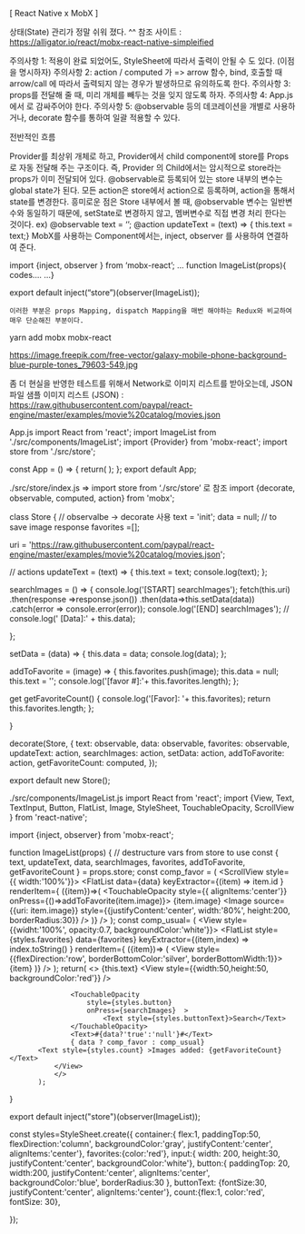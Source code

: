 [ React Native x MobX ]

상태(State) 관리가 정말 쉬워 졌다. ^^
참조 사이트 : https://alligator.io/react/mobx-react-native-simpleified

주의사항 1: 적용이 완료 되었어도, StyleSheet에 따라서 출력이 안될 수 도 있다. (이점을 명시하자)
주의사항 2: action / computed 가 => arrow 함수, bind, 호출할 때 arrow/call 에 따라서 출력되지 않는 경우가 발생하므로 유의하도록 한다. 
주의사항 3: props를 전달해 줄 때, 미리 개체를 빼두는 것을 잊지 않도록 하자.
주의사항 4: App.js에서 <Provider store={store}> <SomeComponent /> </Provider>로 감싸주어야 한다. 
주의사항 5: @observable 등의 데코레이션을 개별로 사용하거나, decorate 함수를 통하여 일괄 적용할 수 있다.

전반적인 흐름

Provider를 최상위 개체로 하고, Provider에서 child component에 store를 Props로 자동 전달해 주는 구조이다. 
즉, Provider 의 Child에서는 암시적으로 store라는 props가 이미 전달되어 있다. 
@observable로 등록되어 있는 store 내부의 변수는 global state가 된다. 
모든 action은 store에서 action으로 등록하며, action을 통해서 state를 변경한다.
흥미로운 점은 Store 내부에서 볼 때, @observable 변수는 일반변수와 동일하기 때문에, setState로 변경하지 않고, 멤버변수로 직접 변경 처리 한다는 것이다. 
ex) 
@observable 
text = ‘’;
@action
updateText = (text) => { 
	this.text = text;}
MobX를 사용하는 Component에서는, inject, observer 를 사용하여 연결하여 준다. 

import {inject, observer } from ‘mobx-react’;
…
function ImageList(props){
codes….
…}

export default inject(“store”)(observer(ImageList));

	이러한 부분은 props Mapping, dispatch Mapping을 매번 해야하는 Redux와 비교하여 
   	매우 단순해진 부분이다. 




yarn add mobx mobx-react



https://image.freepik.com/free-vector/galaxy-mobile-phone-background-blue-purple-tones_79603-549.jpg


좀 더 현실을 반영한 테스트를 위해서 Network로 이미지 리스트를 받아오는데, JSON 파일 샘플
이미지 리스트 (JSON) : https://raw.githubusercontent.com/paypal/react-engine/master/examples/movie%20catalog/movies.json




App.js
import React from 'react';
import ImageList from './src/components/ImageList';
import {Provider} from 'mobx-react';
import store from './src/store';

const App = () => {
 return(
   <Provider store={store}>
     <ImageList />
   </Provider>
 );
};
export default App;



./src/store/index.js 
   ⇒  import store from ‘./src/store’ 로 참조
import {decorate, observable, computed, action} from 'mobx';

class Store {
   // observalbe -> decorate 사용
   text = 'init';
   data = null; // to save image response
   favorites =[];

   uri = 'https://raw.githubusercontent.com/paypal/react-engine/master/examples/movie%20catalog/movies.json';


   // actions
   updateText = (text) => {
       this.text = text;
       console.log(text);
   };

   searchImages = () => {
       console.log('[START] searchImages');
       fetch(this.uri)
       .then(response =>response.json())
       .then(data=>this.setData(data))
       .catch(error => console.error(error));
       console.log('[END] searchImages');
//       console.log(' [Data]:' + this.data);

   };
  
   setData = (data) => {
       this.data = data;
       console.log(data);
   };


   addToFavorite = (image) => {
       this.favorites.push(image);
       this.data = null;
       this.text = '';
       console.log('[favor #]:'+ this.favorites.length);
   };

   get getFavoriteCount() {
       console.log('[Favor]: '+ this.favorites);
       return this.favorites.length;
   };

}

decorate(Store, {
   text: observable,
   data: observable,
   favorites: observable,
   updateText: action,
   searchImages: action,
   setData: action,
   addToFavorite: action,
   getFavoriteCount: computed,
});

export default new Store();






./src/components/ImageList.js
import React from 'react';
import {View, Text, TextInput, Button, FlatList, Image, StyleSheet, TouchableOpacity, ScrollView } from 'react-native';

import {inject, observer} from 'mobx-react';

function ImageList(props) {
       // destructure vars from store to use
       const { text, updateText, data, searchImages, favorites, addToFavorite, getFavoriteCount } = props.store;
       const comp_favor = (
           <ScrollView style={{ width:'100%'}}>
           <FlatList
               data={data}
               keyExtractor={(item) => item.id }
               renderItem={ ({item})=>(
                   <TouchableOpacity style={{ alignItems:'center'}} onPress={()=>addToFavorite(item.image)}>
                   <Text>{item.image}</Text>
                   <Image source={{uri: item.image}} style={{justifyContent:'center', width:'80%', height:200, borderRadius:30}} />
                   </TouchableOpacity>
                   )}
           />
           </ScrollView>
       );
       const comp_usual= (
           <View style={{widht:'100%', opacity:0.7, backgroundColor:'white'}}>
                       <FlatList
                               style={styles.favorites}
                               data={favorites}
                               keyExtractor={(item,index) => index.toString() }
       renderItem={ ({item})=> (
                           <View style={{flexDirection:'row', borderBottomColor:'silver', borderBottomWidth:1}}>
                               <Image source={{uri:item}} style={{width:100,height:100}} />
                               <Text>{item}</Text>
                           </View>
                           )}
                       />
           </View>
       );
           return(
               <>
               <View style={styles.container}>
           <Text style={{fontSize:40}}>{this.text}</Text>
                   <View style={{width:50,height:50, backgroundColor:'red'}} />
                   <TextInput
                       style={styles.input}
                       value={text}
                       onChangeText={updateText}
                   />

                   <TouchableOpacity
                       style={styles.button}
                       onPress={searchImages}  >
                           <Text style={styles.buttonText}>Search</Text>
                   </TouchableOpacity>
                   <Text>#{data?'true':'null'}#</Text>
                   { data ? comp_favor : comp_usual}
           <Text style={styles.count} >Images added: {getFavoriteCount} </Text>
               </View>
               </>
           );
}

export default inject("store")(observer(ImageList));

const styles=StyleSheet.create({
   container:{ flex:1, paddingTop:50, flexDirection:'column', backgroundColor:'gray', justifyContent:'center', alignItems:'center'},
   favorites:{color:'red'},
   input:{  width: 200, height:30, justifyContent:'center', backgroundColor:'white'},
   button:{ paddingTop: 20, width:200, justifyContent:'center', alignItems:'center', backgroundColor:'blue', borderRadius:30 },
   buttonText: {fontSize:30, justifyContent:'center', alignItems:'center'},
   count:{flex:1, color:'red', fontSize: 30},

});























